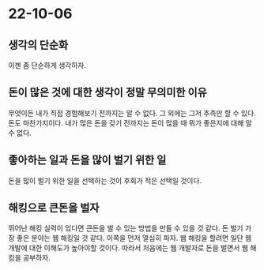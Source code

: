 # 22-10-06

## 생각의 단순화
이젠 좀 단순하게 생각하자. 

## 돈이 많은 것에 대한 생각이 정말 무의미한 이유
무엇이든 내가 직접 경험해보기 전까지는 알 수 없다. 그 외에는 그저 추측만 할 수 있다. 돈도 마찬가지이다. 내가 많은 돈을 갖기 전까지는 돈이 많을 때 뭐가 좋은지에 대해 알 수 없다. 

## 좋아하는 일과 돈을 많이 벌기 위한 일
돈을 많이 벌기 위한 일을 선택하는 것이 후회가 적은 선택일 것이다.

## 해킹으로 큰돈을 벌자
뛰어난 해킹 실력이 있다면 큰돈을 벌 수 있는 방법을 만들 수 있을 것 같다. 돈 벌기 가장 좋은 분야는 웹 해킹일 것 같다. 이쪽을 먼저 열심히 파자. 웹 해킹을 할려면 일단 웹 개발에 대한 이해도가 높아야할 것이다. 따라서 처음에는 웹 개발자로 돈을 벌면서 웹 해킹을 공부하자. 